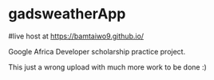 # gadsweatherApp

#live host at https://bamtaiwo9.github.io/

Google Africa Developer scholarship practice project.

This just a wrong upload with much more work to be done :)
